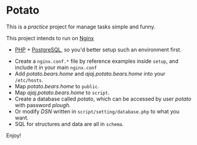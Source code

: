 Potato
======

This is a *practice* project for manage tasks simple and funny.

This project intends to run on [Nginx](http://www.nginx.org/)
 + [PHP](http://www.php.net/) + [PostgreSQL](http://www.postgresql.org/),
so you'd better setup such an environment first.

* Create a `nginx.conf.*` file by reference examples inside `setup`,
  and include it in your main `nginx.conf`
 * Add *potato.bears.home* and *ajaj.potato.bears.home* into your `/etc/hosts`.
 * Map *potato.bears.home* to `public`.
 * Map *ajaj.potato.bears.home* to `script`.
* Create a database called *potato*,
  which can be accessed by user *potato* with password *plough*.
 * Or modify *DSN* written in `script/setting/database.php` to what you want.
 * SQL for structures and data are all in `schema`.

Enjoy!